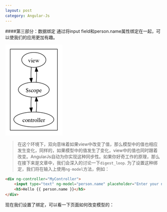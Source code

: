 ```yaml
---
layout: post
category: Angular-Js
---
```

####第三部分：数据绑定
通过将input field和person.name属性绑定在一起，可以使我们的应用更加有趣。

![data-binding](/css/images/data-binding.png)
>在这个环境下，双向意味着如果view中改变了值，那么模型中的值也相应发生变化，同样的，如果模型中的值发生了变化，view中的值也同时跟着改变。AngularJs自动为你实现这种同步性。如果你好奇工作的原理，那么在接下来是文章中，我们会深入的讨论一下`digest_loop`.
为了设置这种绑定，我们将在输入上使用`ng-model`方法，例如：
```html
<div ng-controller="MyController">
	<input type="text" ng-model="person.name" placeholder="Enter your name" />
	<h5>Hello {{ person.name }}</h5>
</div>
```
现在我们设置了绑定，可以看一下页面如何改变模型的：